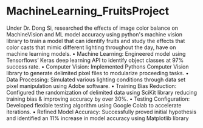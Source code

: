 # MachineLearning_FruitsProject
Under Dr. Dong Si, researched the effects of image color balance on MachineVision and ML model accuracy using python's machine vision library to train a model that can identify fruits and study the effects that color casts that mimic different lighting throughout the day, have on machine learning models.
• Machine Learning: Engineered model using Tensorflows’ Keras deep learning API to identify object classes at 97% success rate.
• Computer Vision: Implemented Pythons Computer Vision library to generate delimited pixel files to modularize proceeding tasks.
• Data Processing: Simulated various lighting conditions through data set pixel manipulation using Adobe software.
• Training Bias Reduction: Configured the randomization of delimited data using SciKit library reducing training bias & improving accuracy by over 30%.
• Testing Configuration: Developed flexible testing algorithm using Google Colab to accelerate iterations.
• Refined Model Accuracy: Successfully proved initial hypothesis and identified an 11% increase in model accuracy using Matplotlib library
